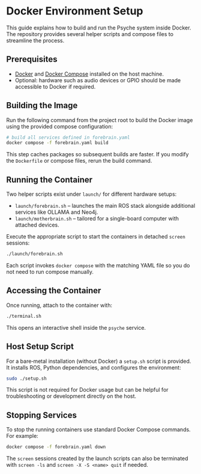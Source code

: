 # Docker Environment Setup

This guide explains how to build and run the Psyche system inside Docker. The repository provides several helper scripts and compose files to streamline the process.

## Prerequisites
- [Docker](https://docs.docker.com/get-docker/) and [Docker Compose](https://docs.docker.com/compose/install/) installed on the host machine.
- Optional: hardware such as audio devices or GPIO should be made accessible to Docker if required.

## Building the Image
Run the following command from the project root to build the Docker image using the provided compose configuration:

```bash
# build all services defined in forebrain.yaml
docker compose -f forebrain.yaml build
```

This step caches packages so subsequent builds are faster. If you modify the `Dockerfile` or compose files, rerun the build command.

## Running the Container
Two helper scripts exist under `launch/` for different hardware setups:

- `launch/forebrain.sh` – launches the main ROS stack alongside additional services like OLLAMA and Neo4j.
- `launch/motherbrain.sh` – tailored for a single-board computer with attached devices.

Execute the appropriate script to start the containers in detached `screen` sessions:

```bash
./launch/forebrain.sh
```

Each script invokes `docker compose` with the matching YAML file so you do not need to run compose manually.

## Accessing the Container
Once running, attach to the container with:

```bash
./terminal.sh
```

This opens an interactive shell inside the `psyche` service.

## Host Setup Script
For a bare‑metal installation (without Docker) a `setup.sh` script is provided. It installs ROS, Python dependencies, and configures the environment:

```bash
sudo ./setup.sh
```

This script is not required for Docker usage but can be helpful for troubleshooting or development directly on the host.

## Stopping Services
To stop the running containers use standard Docker Compose commands. For example:

```bash
docker compose -f forebrain.yaml down
```

The `screen` sessions created by the launch scripts can also be terminated with `screen -ls` and `screen -X -S <name> quit` if needed.

